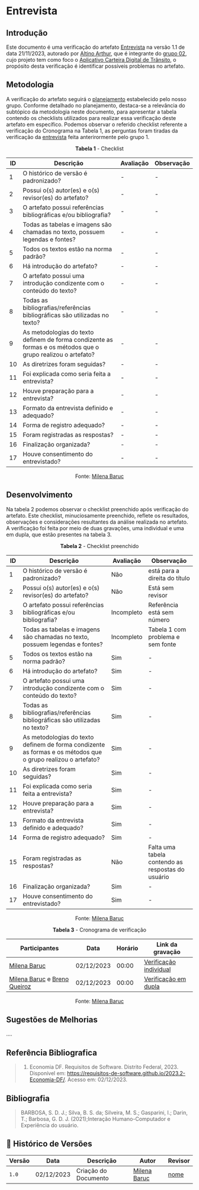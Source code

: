 # Entrevista

## Introdução

Este documento é uma verificação do artefato [Entrevista](../../../elicitação/entrevista.md) na versão 1.1 de data 21/11/2023, autorado por [Altino Arthur](https://github.com/arthurrochamoreira), que é integrante do [grupo 02](https://github.com/Requisitos-de-Software/2023.2-Carteira_Digital_de_Transito), cujo projeto tem como foco o [Aplicativo Carteira Digital de Trânsito](https://play.google.com/store/apps/details?id=br.gov.serpro.cnhe&hl=pt_BR&gl=US), o propósito desta verificação é identificar possíveis problemas no artefato.

## Metodologia

A verificação do artefato seguirá o [planejamento](../../grupo2/planejamentoDaVerificacao.md) estabelecido pelo nosso grupo. Conforme detalhado no planejamento, destaca-se a relevância do subtópico da metodologia neste documento, para apresentar a tabela contendo os checklists utilizados para realizar essa verificação deste artefato em específico. Podemos observar o referido checklist referente a verificação do Cronograma na Tabela 1, as perguntas foram tiradas da verificação da [entrevista](https://requisitos-de-software.github.io/2023.2-Economia-DF/verificacao/Grupo-02/Entrega-02/entrevista/) feita anterirormente pelo grupo 1.

<center>

**Tabela 1** - Checklist

| ID | Descrição                                                                           | Avaliação  | Observação |
|----|-------------------------------------------------------------------------------------|------------|------------|
| 1  | O histórico de versão é padronizado?                                                |      -     |     -      |
| 2  | Possui o(s) autor(es) e o(s) revisor(es) do artefato?                               |      -     |     -      |
| 3  | O artefato possui referências bibliográficas e/ou bibliografia?                     |      -     |     -      |
| 4  | Todas as tabelas e imagens são chamadas no texto, possuem legendas e fontes?        |      -     |     -      |
| 5  | Todos os textos estão na norma padrão?                                              |      -     |     -      |
| 6  | Há introdução do artefato?                                                          |      -     |     -      |
| 7  | O artefato possui uma introdução condizente com o conteúdo do texto?                |      -     |     -      |
| 8  | Todas as bibliografias/referências bibliográficas são utilizadas no texto?          |      -     |     -      |
| 9  | As metodologias do texto definem de forma condizente as formas e os métodos que o grupo realizou o artefato? |      -     |     -      |
|10  | As diretrizes foram seguidas?                                                       |      -     |     -      |
|11  | Foi explicada como seria feita a entrevista?                                        |      -     |     -      |
|12  | Houve preparação para a entrevista?                                                 |      -     |     -      |
|13  | Formato da entrevista definido e adequado?                                          |      -     |     -      |
|14  | Forma de registro adequado?                                                         |      -     |     -      |
|15  | Foram registradas as respostas?                                                     |      -     |     -      |
| 16 | Finalização organizada?                                                             |      -     |     -      |
| 17 | Houve consentimento do entrevistado?                                                |      -     |     -      |

Fonte: [Milena Baruc](https://github.com/MilenaBaruc)

</center>

## Desenvolvimento

Na tabela 2 podemos observar o checklist preenchido após verificação do artefato. Este checklist, minuciosamente preenchido, reflete os resultados, observações e considerações resultantes da análise realizada no artefato. A verificação foi feita por meio de duas gravações, uma individual e uma em dupla, que estão presentes na tabela 3.

<center>

**Tabela 2** - Checklist preenchido

| ID | Descrição                                                                           | Avaliação  | Observação |
|----|-------------------------------------------------------------------------------------|------------|------------|
| 1  | O histórico de versão é padronizado?                                                | Não  | está para a direita do título  |
| 2  | Possui o(s) autor(es) e o(s) revisor(es) do artefato?                               |    Não    |    Está sem revisor      |
| 3  | O artefato possui referências bibliográficas e/ou bibliografia?                     |     Incompleto     |     Referência está sem número      |
| 4  | Todas as tabelas e imagens são chamadas no texto, possuem legendas e fontes?        |     Incompleto    |    Tabela 1 com problema e sem fonte      |
| 5  | Todos os textos estão na norma padrão?                                              |     Sim    |     -      |
| 6  | Há introdução do artefato?                                                          |     Sim    |     -      |
| 7  | O artefato possui uma introdução condizente com o conteúdo do texto?                |      Sim   |     -      |
| 8  | Todas as bibliografias/referências bibliográficas são utilizadas no texto?          |     Sim     |     -      |
| 9  | As metodologias do texto definem de forma condizente as formas e os métodos que o grupo realizou o artefato? |    Sim    |     -      |
|10  | As diretrizes foram seguidas?                                                       |    Sim     |     -      |
|11  | Foi explicada como seria feita a entrevista?                                        |    Sim     |     -      |
|12  | Houve preparação para a entrevista?                                                 |    Sim     |     -      |
|13  | Formato da entrevista definido e adequado?                                          |    Sim     |     -      |
|14  | Forma de registro adequado?                                                         |    Sim     |     -      |
|15  | Foram registradas as respostas?                                                     |    Não     | Falta uma tabela contendo as respostas do usuário |
| 16 | Finalização organizada?                                                             |   Sim      |     -      |
| 17 | Houve consentimento do entrevistado?                                                |   Sim      |     -      |

Fonte: [Milena Baruc](https://github.com/MilenaBaruc)

**Tabela 3** - Cronograma de verificação

| Participantes | Data | Horário | Link da gravação |
| -------------------------------------------------------------------------------------------- | ---------- | ----- | ------------------- |
| [Milena Baruc](https://github.com/MilenaBaruc)                                               | 02/12/2023 | 00:00 | [Verificação individual]()       |
| [Milena Baruc](https://github.com/MilenaBaruc) e [Breno Queiroz](https://github.com/brenob6) | 02/12/2023 | 00:00 | [Verificação em dupla]()            |

Fonte: [Milena Baruc](https://github.com/MilenaBaruc) 

</center>

## Sugestões de Melhorias

....

## Referência Bibliografica

> 1. Economia DF. Requisitos de Software. Distrito Federal, 2023. Disponível em: <https://requisitos-de-software.github.io/2023.2-Economia-DF/>. Acesso em: 02/12/2023.

## Bibliografia

> BARBOSA, S. D. J.; Silva, B. S. da; Silveira, M. S.; Gasparini, I.; Darin, T.; Barbosa, G. D. J. (2021);Interação Humano-Computador e Experiência do usuário.

## 📑 Histórico de Versões

| Versão | Data       | Descrição                                       | Autor                                          | Revisor                                      |
| ------ | ---------- | ----------------------------------------------- | -----------------------------------------------| ---------------------------------------------|
| `1.0`  | 02/12/2023 | Criação do Documento | [Milena Baruc](https://github.com/MilenaBaruc)  | [nome](https://github.com/)|